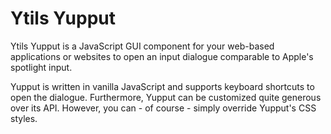 # Ytils Yupput

Ytils Yupput is a JavaScript GUI component for your web-based applications or websites to open an input dialogue comparable to Apple's spotlight input.

Yupput is written in vanilla JavaScript and supports keyboard shortcuts to open the dialogue. Furthermore, Yupput can be customized quite generous over its API. However, you can - of course - simply override Yupput's CSS styles.  
